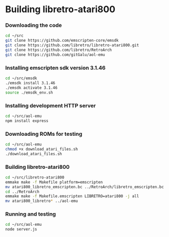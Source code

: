 # Building libretro-atari800

### Downloading the code

```bash
cd ~/src 
git clone https://github.com/emscripten-core/emsdk
git clone https://github.com/libretro/libretro-atari800.git
git clone https://github.com/libretro/RetroArch
git clone https://github.com/gitGalu/aol-emu
```

### Installing emscripten sdk version 3.1.46

```bash
cd ~/src/emsdk 
./emsdk install 3.1.46
./emsdk activate 3.1.46
source ./emsdk_env.sh
```

### Installing development HTTP server

```bash
cd ~/src/aol-emu
npm install express
```

### Downloading ROMs for testing

```bash
cd ~/src/aol-emu
chmod +x download_atari_files.sh
./download_atari_files.sh
```

### Building libretro-atari800

```bash
cd ~/src/libretro-atari800 
emmake make -f Makefile platform=emscripten
mv atari800_libretro_emscripten.bc ../RetroArch/libretro_emscripten.bc
cd ../RetroArch
emmake make -f Makefile.emscripten LIBRETRO=atari800 -j all
mv atari800_libretro* ../aol-emu
```

### Running and testing

```bash
cd ~/src/aol-emu
node server.js
```
